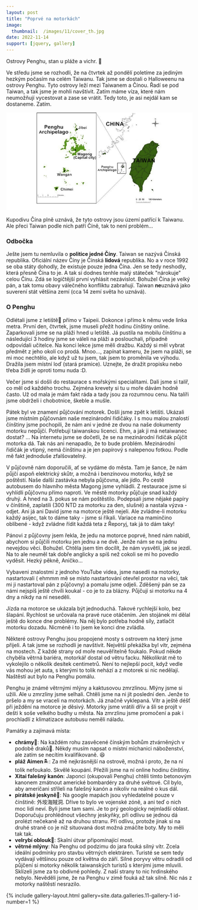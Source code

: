 ```yaml
---
layout: post
title: "Poprvé na motorkách"
image:
  thumbnail:  /images/11/cover_th.jpg
date: 2022-11-14
support: [jquery, gallery]
---
```


Ostrovy Penghu, stan u pláže a vichr. 💨 

Ve středu jsme se rozhodli, že na čtvrtek až pondělí poletíme za jediným hezkým počasím na celém Taiwanu. Tak jsme se dostali o Halloweenu na ostrovy Penghu. Tyto ostrovy leží mezi Taiwanem a Čínou. Řadí se pod Taiwan, a tak jsme je mohli navštívit. Zatím máme víza, které nám neumožňují vycestovat a zase se vrátit. Tedy toto, je asi nejdál kam se dostaneme. Zatím. 


<img src="/images/11/location.png" alt="Location of penghu">

Kupodivu Čína plně uznává, že tyto ostrovy jsou území patřící k Taiwanu. Ale přeci Taiwan podle nich patří Číně, tak to není problém... 

### Odbočka 
Ješte jsem tu nemluvila o **politice jedné Číny**. Taiwan se nazývá Čínská republika. Oficiální název Číny je Čínská **lidová** republika. No a v roce 1992 se oba státy dohodly, že existuje pouze jedna Čína. Jen se tedy neshodly, která přesně Čína to je. A tak si dodnes tenhle malý státeček "nárokuje" celou Čínu. Zdá se logičtější první vyhlásit nezávislot. Bohužel Čína je velký pán, a tak tomu obavy válečného konfliktu zabraňují. Taiwan **ne**uznává jako suverení stát většina zemí (cca 14 zemí světa ho uznává). 
 

### O Penghu
Odlétali jsme z letiště🛫 přímo v Taipeii. Dokonce i přímo k němu vede linka metra. První den, čtvrtek, jsme museli přežít hodinu čínštiny online. Zaparkovali jsme se na pláži hned u letiště. Já pustila na mobilu čínštinu a následující 3 hodiny jsme se váleli na pláži a poslouchali, případně odpovídali učitelce. Na konci lekce jsme měli dražbu. Každý si měl vybrat předmět z jeho okolí co prodá. Mnoo..., zapínat kameru, že jsem na pláži, se mi moc nechtělo, ale když už tu jsem, tak jsem to proměnila ve výhodu. Dražila jsem místní loď (stará pramice). Uznejte, že dražit propisku nebo třeba židli je oproti tomu nuda :D.

Večer jsme si došli do restaurace s mořskými specialitami. Dali jsme si talíř, co měl od každého trochu. Zejména krevety si tu u moře dávám hodně často. Už od mala je mám fakt ráda a tady jsou za rozumnou cenu. Na talíři jsme obdrželi i chobotnice, škeble a mušle.

Pátek byl ve znamení půjčování motorek. Došli jsme zpět k letišti. Ukázali jsme místním půjčovnám naše mezinárodní řidičáky. I s mou malou znalostí čínštiny jsme pochopili, že nám ani v jedné ze dvou na naše dokumenty motorku nepůjčí. Potřebují taiwanskou licenci. Ehm, a jak ji má netaiwanec dostat? ... Na internetu jsme se dočetli, že se na mezinárodní řidičák půjčit motorka dá. Tak nás ani nenapadlo, že to bude problém. Mezinárodní řidičák je vtipný, nemá čínštinu a je jen papírový s nalepenou fotkou. Podle mě fakt jednoduše zfalšovatelný.

V půjčovně nám doporučili, ať se vydáme do města. Tam je šance, že nám půjčí aspoň elektrický skůtr, a možná i benzínovou motorku, když se poštěstí. Naše další zastávka nebyla půjčovna, ale jídlo. Po cestě autobusem do hlavního města Magong jsme vyhládli. Z restaurace jsme si vyhlídli půjčovnu přímo naproti. Ve městě motorky půjčuje snad každý druhý. A hned na 3. pokus se nám poštěstilo. Podepsali jsme nějaké papíry v čínštině, zaplatili (300 NTD za motorku za den, slušné) a nastala výzva - odjet. Ani já ani David jsme na motorce ještě nejeli. Ale zvládne-li motorku každý asijec, tak to dáme taky - jsme si říkali. Variace na maminčino oblíbené - když zvládne řídit každá teta z Řeporyj, tak já to dám taky!

Pánovi z půjčovny jsem řekla, že jedu na motorce poprvé, hned nám nabídl, abychom si půjčili motorku jen jednu a ne dvě. Jenže nám se na jednu nevejdou věci. Bohužel. Chtěla jsem tím docílít, že nám vysvětlí, jak se jezdí. Na to ale neuměl tak dobře anglicky a spíš než cokoli se mi ho povedlo vyděsit. Hezký pěkně, Aničko...  

Vybaveni znalostmi z jednoho YouTube videa, jsme nasedli na motorky, nastartovali ( ehmmm mě se místo nastartování otevřel prostor na věci, tak mi ji nastartoval pán z půjčovny) a pomalu jsme odjeli. Zděšený pán se za námi nejspíš ještě chvíli koukal - co je to za blázny. Půjčují si motorku na 4 dny a nikdy na ní neseděli.

Jízda na motorce se ukázala být jednoduchá. Takové rychlejší kolo, bez šlapání. Rychlost se určovala na pravé ruce otáčením. Jen stojánek mi dělal ještě do konce dne problémy. Na něj bylo potřeba hodně síly, zatlačit motorku dozadu. Nicméně i to jsem ke konci dne zvládla.

Některé ostrovy Penghu jsou propojené mosty s ostrovem na který jsme přijeli. A tak jsme se rozhodli je navštívit. Největší překážka byl vítr, zejména na mostech. Z každé strany od moře neuvěřitelně foukalo. Pokud někde chyběla větrná bariéra, motorkář dostal od větru facku. Několikrát mě to vykolejilo o několik desítek centimetrů. Není to nejlepší pocit, když vedle vás mohou jet auta, s kterými to tolik nehází a z motorek si nic nedělají. Naštěstí aut bylo na Penghu pomálu.

Penghu je známé větrnými mlýny a kaktusovou zmrzlinou. Mlýny jsme si užili. Ale u zmrzliny jsme selhali. Chtěli jsme na ni jít poslední den. Jenže to pršelo a my se vraceli na motorkách. Já značně vyklepaná. Vítr a ještě déšť při ježdění na motorce je děsivý. Motorky jsme vrátili dřív a šli se projít v dešti k soše velkého budhy u města. Na zmrzlinu jsme promočení a pak i prochladlí z klimatizace autobusu neměli náladu.


Památky a zajímavá místa:
- **chrámy**🏯: Na každém rohu zasvěcené čínským bohům ztvárněných v podobě draků🐉. Někdy musím napsat o místní míchanici náboženství, ale zatím se necítím kvalifikovaně. 😆
- **pláž Aimen**🏝️:  Za mě nejkrásnější na ostrově, možná i proto, že na ní tolik nefoukalo. Skvělé koupání. Přežili jsme na ní online hodinu čínštiny.
- **Xitai falešný kanón**: Japonci (okupovali Penghu) chtěli tímto betonovým kanonem zmátnout americké bombardéry za druhé světové. Cíl bylo, aby američani stříleli na falešný kanón a nikoliv na reálné o kus dál.
- **pirátské jeskyně**🦜: Na google mapách jsou vyhledatelné pouze v čínštině: 外垵海賊洞. Dříve to bylo ve vojenské zóně, a ani teď o nich moc lidí neví. Byli jsme tam sami. Je to prý geologicky nejmladší oblast. Doporučuju prohlédnout všechny jeskyňky, při odlivu se jednou dá prolézt nečekaně až na druhou stranu. Při odlivu, protože jinak si na druhé straně co je níž situovaná dost možná zmáčíte boty. My to měli tak tak.
- **velrybí oblouk**🐳: Skalní útvar připomínající most.
- **větrné mlýny**: Na Penghu od podzimu do jara fouká silný vítr. Zcela ideální podmínky pro stavbu větrných elektráren. Turisté se sem tedy vydávají většinou pouze od května do září. Silné poryvy větru odradili od půjčení si motorky několik taiwanských turistů s kterými jsme mluvili. Sklízeli jsme za to obdivné pohledy. Z naší strany to nic hrdinského nebylo. Nevěděli jsme, že na Penghu v zimě fouká až tak silně. Nic nás z motorky naštěstí nesrazilo.   

{% include gallery-layout.html gallery=site.data.galleries.11-gallery-1 id-number=1 %}

